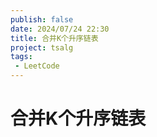 ```yaml
---
publish: false
date: 2024/07/24 22:30
title: 合并K个升序链表
project: tsalg
tags:
 - LeetCode
---
```


# 合并K个升序链表
